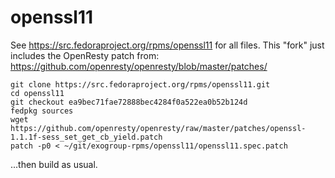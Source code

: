 # openssl11

See https://src.fedoraproject.org/rpms/openssl11 for all files.
This "fork" just includes the OpenResty patch from:
https://github.com/openresty/openresty/blob/master/patches/

```
git clone https://src.fedoraproject.org/rpms/openssl11.git
cd openssl11
git checkout ea9bec71fae72888bec4284f0a522ea0b52b124d
fedpkg sources
wget https://github.com/openresty/openresty/raw/master/patches/openssl-1.1.1f-sess_set_get_cb_yield.patch
patch -p0 < ~/git/exogroup-rpms/openssl11/openssl11.spec.patch
```
...then build as usual.

